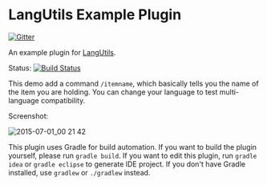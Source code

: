 LangUtils Example Plugin
=================

[![Gitter](https://badges.gitter.im/MascusJeoraly/LanguageUtils.svg)](https://gitter.im/MascusJeoraly/LanguageUtils?utm_source=badge&utm_medium=badge&utm_campaign=pr-badge)

An example plugin for [LangUtils](https://github.com/MascusJeoraly/LangUtils "LangUtils").

Status: [![Build Status](https://snap-ci.com/MascusJeoraly/LangUtilsExample/branch/master/build_image)](https://snap-ci.com/MascusJeoraly/LangUtilsExample/branch/master)

This demo add a command `/itemname`, which basically tells you the name of the item you are holding. You can change your language to test multi-language compatibility.

Screenshot:

![2015-07-01_00 21 42](https://cloud.githubusercontent.com/assets/5229241/8436019/acb40f0c-1f87-11e5-9414-acc596f343ff.png)

This plugin uses Gradle for build automation. If you want to build the plugin yourself, please run `gradle build`. If you want to edit this plugin, run `gradle idea` or `gradle eclipse` to generate IDE project. If you don't have Gradle installed, use `gradlew` or `./gradlew` instead.
